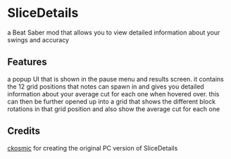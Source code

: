 # SliceDetails
a Beat Saber mod that allows you to view detailed information about your swings and accuracy

## Features
a popup UI that is shown in the pause menu and results screen. it contains the 12 grid positions that notes can spawn in and gives you detailed information about your average cut for each one when hovered over. this can then be further opened up into a grid that shows the different block rotations in that grid position and also show the average cut for each one

## Credits
[ckosmic](https://github.com/ckosmic) for creating the original PC version of SliceDetails
